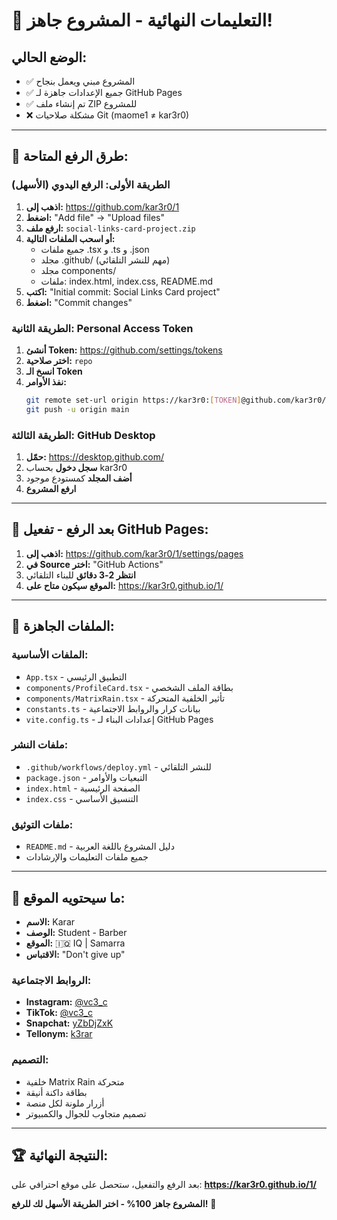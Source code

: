 # 🎯 التعليمات النهائية - المشروع جاهز!

## الوضع الحالي:
- ✅ المشروع مبني ويعمل بنجاح
- ✅ جميع الإعدادات جاهزة لـ GitHub Pages
- ✅ تم إنشاء ملف ZIP للمشروع
- ❌ مشكلة صلاحيات Git (maome1 ≠ kar3r0)

---

## 🚀 طرق الرفع المتاحة:

### الطريقة الأولى: الرفع اليدوي (الأسهل)
1. **اذهب إلى:** https://github.com/kar3r0/1
2. **اضغط:** "Add file" → "Upload files"
3. **ارفع ملف:** `social-links-card-project.zip`
4. **أو اسحب الملفات التالية:**
   - جميع ملفات .tsx و .ts و .json
   - مجلد .github/ (مهم للنشر التلقائي)
   - مجلد components/
   - ملفات: index.html, index.css, README.md
5. **اكتب:** "Initial commit: Social Links Card project"
6. **اضغط:** "Commit changes"

### الطريقة الثانية: Personal Access Token
1. **أنشئ Token:** https://github.com/settings/tokens
2. **اختر صلاحية:** `repo`
3. **انسخ الـ Token**
4. **نفذ الأوامر:**
   ```bash
   git remote set-url origin https://kar3r0:[TOKEN]@github.com/kar3r0/1.git
   git push -u origin main
   ```

### الطريقة الثالثة: GitHub Desktop
1. **حمّل:** https://desktop.github.com/
2. **سجل دخول** بحساب kar3r0
3. **أضف المجلد** كمستودع موجود
4. **ارفع المشروع**

---

## 🔧 بعد الرفع - تفعيل GitHub Pages:

1. **اذهب إلى:** https://github.com/kar3r0/1/settings/pages
2. **في Source اختر:** "GitHub Actions"
3. **انتظر 2-3 دقائق** للبناء التلقائي
4. **الموقع سيكون متاح على:** https://kar3r0.github.io/1/

---

## 📁 الملفات الجاهزة:

### الملفات الأساسية:
- `App.tsx` - التطبيق الرئيسي
- `components/ProfileCard.tsx` - بطاقة الملف الشخصي
- `components/MatrixRain.tsx` - تأثير الخلفية المتحركة
- `constants.ts` - بيانات كرار والروابط الاجتماعية
- `vite.config.ts` - إعدادات البناء لـ GitHub Pages

### ملفات النشر:
- `.github/workflows/deploy.yml` - للنشر التلقائي
- `package.json` - التبعيات والأوامر
- `index.html` - الصفحة الرئيسية
- `index.css` - التنسيق الأساسي

### ملفات التوثيق:
- `README.md` - دليل المشروع باللغة العربية
- جميع ملفات التعليمات والإرشادات

---

## 🎨 ما سيحتويه الموقع:

- **الاسم:** Karar
- **الوصف:** Student - Barber
- **الموقع:** 🇮🇶 IQ | Samarra
- **الاقتباس:** "Don't give up"

### الروابط الاجتماعية:
- **Instagram:** [@vc3_c](https://www.instagram.com/vc3_c)
- **TikTok:** [@vc3_c](https://www.tiktok.com/@vc3_c)
- **Snapchat:** [yZbDjZxK](https://t.snapchat.com/yZbDjZxK)
- **Tellonym:** [k3rar](https://tellonym.me/k3rar)

### التصميم:
- خلفية Matrix Rain متحركة
- بطاقة داكنة أنيقة
- أزرار ملونة لكل منصة
- تصميم متجاوب للجوال والكمبيوتر

---

## 🏆 النتيجة النهائية:

بعد الرفع والتفعيل، ستحصل على موقع احترافي على:
**https://kar3r0.github.io/1/**

**المشروع جاهز 100% - اختر الطريقة الأسهل لك للرفع!** 🚀
